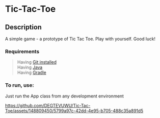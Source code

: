 # Tic-Tac-Toe #

## Description ##

A simple game - a prototype of Tic Tac Toe. Play with yourself.
Good luck!

### Requirements ###

> Having [Git installed](https://git-scm.com/book/en/v2/Getting-Started-Installing-Git)  
> Having [Java](https://www.oracle.com/java/technologies/downloads)  
> Having [Gradle](https://gradle.org/install)

### To run, use: ###

Just run the App class from any development environment




https://github.com/DEGTEVUWU/Tic-Tac-Toe/assets/148809450/5799a97c-42dd-4e95-b705-488c35a891d5

